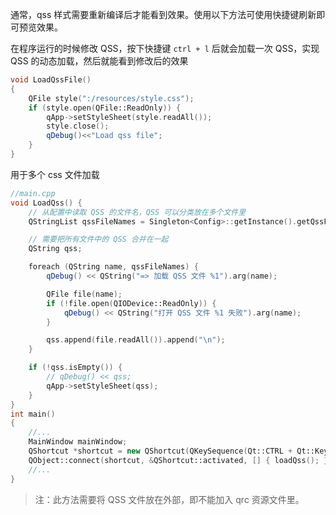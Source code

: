 通常，qss 样式需要重新编译后才能看到效果。使用以下方法可使用快捷键刷新即可预览效果。


在程序运行的时候修改 QSS，按下快捷键 `ctrl + l` 后就会加载一次 QSS，实现 QSS 的动态加载，然后就能看到修改后的效果

```cpp
void LoadQssFile()  
{  
    QFile style(":/resources/style.css");  
    if (style.open(QFile::ReadOnly)) {  
        qApp->setStyleSheet(style.readAll());  
        style.close();  
        qDebug()<<"Load qss file";  
    }  
}

```

用于多个 css 文件加载
```cpp
//main.cpp
void LoadQss() {
    // 从配置中读取 QSS 的文件名，QSS 可以分类放在多个文件里
    QStringList qssFileNames = Singleton<Config>::getInstance().getQssFiles();

    // 需要把所有文件中的 QSS 合并在一起
    QString qss;

    foreach (QString name, qssFileNames) {
        qDebug() << QString("=> 加载 QSS 文件 %1").arg(name);

        QFile file(name);
        if (!file.open(QIODevice::ReadOnly)) {
            qDebug() << QString("打开 QSS 文件 %1 失败").arg(name);
        }

        qss.append(file.readAll()).append("\n");
    }

    if (!qss.isEmpty()) {
        // qDebug() << qss;
        qApp->setStyleSheet(qss);
    }
}
int main()
{
    //...
    MainWindow mainWindow; 
    QShortcut *shortcut = new QShortcut(QKeySequence(Qt::CTRL + Qt::Key_L), &mainWindow);
    QObject::connect(shortcut, &QShortcut::activated, [] { loadQss(); });
    //...
}
```

> 注：此方法需要将 QSS 文件放在外部，即不能加入 qrc 资源文件里。